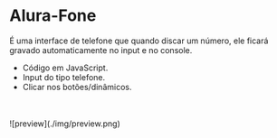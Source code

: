 # Alura-Fone
É uma interface de telefone que quando discar um número, ele ficará gravado automaticamente no input e no console.
<br>
<ul>
<li> Código em JavaScript.</li>
<li> Input do tipo telefone.</li>
<li>Clicar nos botões/dinâmicos. </li>
</ul>
<br>
<br>
![preview](./img/preview.png)